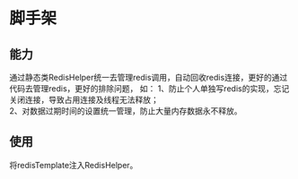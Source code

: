 # 脚手架

## 能力
通过静态类RedisHelper统一去管理redis调用，自动回收redis连接，更好的通过代码去管理redis，更好的排除问题，
如：
1、防止个人单独写redis的实现，忘记关闭连接，导致占用连接及线程无法释放；<br/>
2、对数据过期时间的设置统一管理，防止大量内存数据永不释放。


## 使用
将redisTemplate注入RedisHelper。

